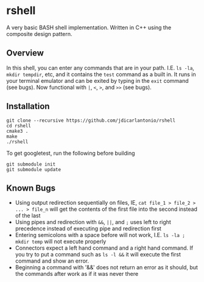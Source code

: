 # rshell
A very basic BASH shell implementation. Written in C++ using the composite design pattern.

## Overview
In this shell, you can enter any commands that are in your path. I.E. `ls -la`, `mkdir tempdir`, etc, and it contains the `test` command as a built in. It runs in your terminal emulator and can be exited by typing in the `exit` command (see bugs). Now functional with `|`, `<`, `>`, and `>>` (see bugs).

## Installation
```
git clone --recursive https://github.com/jdicarlantonio/rshell
cd rshell
cmake3 .
make
./rshell
```
To get googletest, run the following before building
```
git submodule init
git submodule update
```

## Known Bugs
* Using output redirection sequentially on files, IE, `cat file_1 > file_2 > ... > file_n` will get the contents of the first file into the second instead of the last
* Using pipes and redirection with `&&`, `||`, and `;` uses left to right precedence instead of executing pipe and redirection first 
* Entering semicolons with a space before will not work, I.E. `ls -la ; mkdir temp` will not execute properly
* Connectors expect a left hand command and a right hand command. If you try to put a command such as `ls -l &&` it will execute the first command and show an error.
* Beginning a command with '&&' does not return an error as it should, but the commands after work as if it was never there
